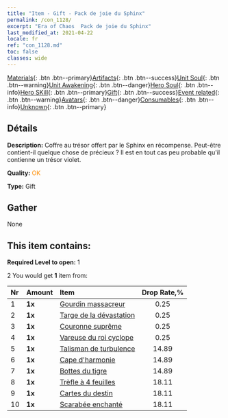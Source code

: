 ```yaml
---
title: "Item - Gift - Pack de joie du Sphinx"
permalink: /con_1128/
excerpt: "Era of Chaos  Pack de joie du Sphinx"
last_modified_at: 2021-04-22
locale: fr
ref: "con_1128.md"
toc: false
classes: wide
---
```

 [Materials](/ItemsFR/){: .btn .btn--primary}[Artifacts](/ItemsFR/Artifacts/){: .btn .btn--success}[Unit Soul](/ItemsFR/UnitSoul/){: .btn .btn--warning}[Unit Awakening](/ItemsFR/UnitAwakening/){: .btn .btn--danger}[Hero Soul](/ItemsFR/HeroSoul/){: .btn .btn--info}[Hero SKill](/ItemsFR/HeroSkill/){: .btn .btn--primary}[Gift](/ItemsFR/Gift/){: .btn .btn--success}[Event related](/ItemsFR/Events/){: .btn .btn--warning}[Avatars](/ItemsFR/Avatars/){: .btn .btn--danger}[Consumables](/ItemsFR/Consumables/){: .btn .btn--info}[Unknown](/ItemsFR/Unknown/){: .btn .btn--primary}

## Détails
 **Description:** Coffre au trésor offert par le Sphinx en récompense. Peut-être contient-il quelque chose de précieux ? Il est en tout cas peu probable qu'il contienne un trésor violet.

 **Quality:** <span style="color: #FF8C00">OK</span>

 **Type:** Gift

## Gather

  None

## This item contains:

 **Required Level to open:** 1

 2 You would get **1** item  from:

  | Nr | Amount |     Item    | Drop Rate,% |
  |:---|:-------|:------------|:---------:|
  | 1 |  **1x** | [Gourdin massacreur](/fr/Items/art_125/) | 0.25 | 
  | 2 |  **1x** | [Targe de la dévastation](/fr/Items/art_126/) | 0.25 | 
  | 3 |  **1x** | [Couronne suprême](/fr/Items/art_127/) | 0.25 | 
  | 4 |  **1x** | [Vareuse du roi cyclope](/fr/Items/art_128/) | 0.25 | 
  | 5 |  **1x** | [Talisman de turbulence](/fr/Items/art_118/) | 14.89 | 
  | 6 |  **1x** | [Cape d'harmonie](/fr/Items/art_119/) | 14.89 | 
  | 7 |  **1x** | [Bottes du tigre](/fr/Items/art_120/) | 14.89 | 
  | 8 |  **1x** | [Trèfle à 4 feuilles](/fr/Items/art_109/) | 18.11 | 
  | 9 |  **1x** | [Cartes du destin](/fr/Items/art_110/) | 18.11 | 
  | 10 |  **1x** | [Scarabée enchanté](/fr/Items/art_111/) | 18.11 | 
